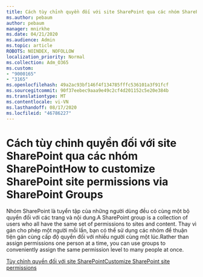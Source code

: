 ```yaml
---
title: Cách tùy chỉnh quyền đối với site SharePoint qua các nhóm SharePoint
ms.author: pebaum
author: pebaum
manager: mnirkhe
ms.date: 04/21/2020
ms.audience: Admin
ms.topic: article
ROBOTS: NOINDEX, NOFOLLOW
localization_priority: Normal
ms.collection: Adm_O365
ms.custom:
- "9000165"
- "3165"
ms.openlocfilehash: 49a2ac93bf146f4f134785fffc536101a3f91fcf
ms.sourcegitcommit: 90f37eebec9aaa9e49c2cf4d201152c5e20e384b
ms.translationtype: MT
ms.contentlocale: vi-VN
ms.lasthandoff: 08/17/2020
ms.locfileid: "46786227"
---
```

# <a name="how-to-customize-sharepoint-site-permissions-via-sharepoint-groups"></a><span data-ttu-id="0fcca-102">Cách tùy chỉnh quyền đối với site SharePoint qua các nhóm SharePoint</span><span class="sxs-lookup"><span data-stu-id="0fcca-102">How to customize SharePoint site permissions via SharePoint Groups</span></span> 

<span data-ttu-id="0fcca-103">Nhóm SharePoint là tuyển tập của những người dùng đều có cùng một bộ quyền đối với các trang và nội dung.</span><span class="sxs-lookup"><span data-stu-id="0fcca-103">A SharePoint group is a collection of users who all have the same set of permissions to sites and content.</span></span> <span data-ttu-id="0fcca-104">Thay vì gán cho phép một người mỗi lần, bạn có thể sử dụng các nhóm để thuận tiện gán cùng cấp độ quyền đối với nhiều người cùng một lúc.</span><span class="sxs-lookup"><span data-stu-id="0fcca-104">Rather than assign permissions one person at a time, you can use groups to conveniently assign the same permission level to many people at once.</span></span>

[<span data-ttu-id="0fcca-105">Tùy chỉnh quyền đối với site SharePoint</span><span class="sxs-lookup"><span data-stu-id="0fcca-105">Customize SharePoint site permissions</span></span>](https://docs.microsoft.com/sharepoint/customize-sharepoint-site-permissions)